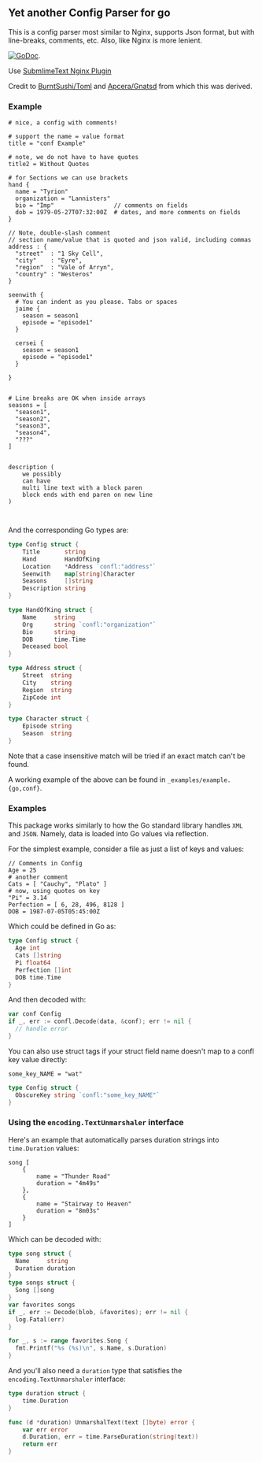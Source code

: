 ## Yet another Config Parser for go

This is a config parser most similar to Nginx, supports
Json format, but with line-breaks, comments, etc.   Also, like
Nginx is more lenient.

[![GoDoc](https://godoc.org/github.com/lytics/confl?status.svg)](https://godoc.org/github.com/lytics/confl).    

Use [SubmlimeText Nginx Plugin](https://github.com/brandonwamboldt/sublime-nginx)

Credit to [BurntSushi/Toml](https://github.com/BurntSushi/toml) and [Apcera/Gnatsd](https://github.com/apcera/gnatsd/tree/master/conf) from which 
this was derived.

### Example

```
# nice, a config with comments!

# support the name = value format
title = "conf Example"

# note, we do not have to have quotes
title2 = Without Quotes

# for Sections we can use brackets
hand {
  name = "Tyrion"
  organization = "Lannisters"
  bio = "Imp"                 // comments on fields
  dob = 1979-05-27T07:32:00Z  # dates, and more comments on fields
}

// Note, double-slash comment
// section name/value that is quoted and json valid, including commas
address : {
  "street"  : "1 Sky Cell",
  "city"    : "Eyre",
  "region"  : "Vale of Arryn",
  "country" : "Westeros"
}

seenwith {
  # You can indent as you please. Tabs or spaces
  jaime {
    season = season1
    episode = "episode1"
  }

  cersei {
    season = season1
    episode = "episode1"
  }

}


# Line breaks are OK when inside arrays
seasons = [
  "season1",
  "season2",
  "season3",
  "season4",
  "???"
]


description (
    we possibly
    can have
    multi line text with a block paren
    block ends with end paren on new line
)



```

And the corresponding Go types are:

```go
type Config struct {
	Title       string
	Hand        HandOfKing
	Location    *Address `confl:"address"`
	Seenwith    map[string]Character
	Seasons     []string
	Description string
}

type HandOfKing struct {
	Name     string
	Org      string `confl:"organization"`
	Bio      string
	DOB      time.Time
	Deceased bool
}

type Address struct {
	Street  string
	City    string
	Region  string
	ZipCode int
}

type Character struct {
	Episode string
	Season  string
}
```

Note that a case insensitive match will be tried if an exact match can't be
found.

A working example of the above can be found in `_examples/example.{go,conf}`.



### Examples

This package works similarly to how the Go standard library handles `XML`
and `JSON`. Namely, data is loaded into Go values via reflection.

For the simplest example, consider a file as just a list of keys
and values:

```
// Comments in Config
Age = 25
# another comment
Cats = [ "Cauchy", "Plato" ]
# now, using quotes on key
"Pi" = 3.14
Perfection = [ 6, 28, 496, 8128 ]
DOB = 1987-07-05T05:45:00Z
```

Which could be defined in Go as:

```go
type Config struct {
  Age int
  Cats []string
  Pi float64
  Perfection []int
  DOB time.Time 
}
```

And then decoded with:

```go
var conf Config
if _, err := confl.Decode(data, &conf); err != nil {
  // handle error
}
```

You can also use struct tags if your struct field name doesn't map to a confl
key value directly:

```
some_key_NAME = "wat"
```

```go
type Config struct {
  ObscureKey string `confl:"some_key_NAME"`
}
```

### Using the `encoding.TextUnmarshaler` interface

Here's an example that automatically parses duration strings into 
`time.Duration` values:

```
song [
	{
		name = "Thunder Road"
		duration = "4m49s"
	},
	{
		name = "Stairway to Heaven"
		duration = "8m03s"
	}
]
```

Which can be decoded with:

```go
type song struct {
  Name     string
  Duration duration
}
type songs struct {
  Song []song
}
var favorites songs
if _, err := Decode(blob, &favorites); err != nil {
  log.Fatal(err)
}

for _, s := range favorites.Song {
  fmt.Printf("%s (%s)\n", s.Name, s.Duration)
}
```

And you'll also need a `duration` type that satisfies the 
`encoding.TextUnmarshaler` interface:

```go
type duration struct {
	time.Duration
}

func (d *duration) UnmarshalText(text []byte) error {
	var err error
	d.Duration, err = time.ParseDuration(string(text))
	return err
}
```

